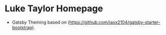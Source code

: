 # Luke Taylor Homepage

- Gatsby Theming based on (https://github.com/jaxx2104/gatsby-starter-bootstrap).
